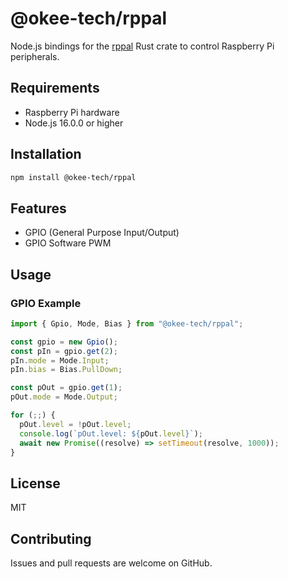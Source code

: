 # @okee-tech/rppal

Node.js bindings for the [rppal](https://github.com/golemparts/rppal) Rust crate to control Raspberry Pi peripherals.

## Requirements

- Raspberry Pi hardware
- Node.js 16.0.0 or higher

## Installation

```bash
npm install @okee-tech/rppal
```

## Features

- GPIO (General Purpose Input/Output)
- GPIO Software PWM

<!--
- PWM (Pulse Width Modulation)
- I2C (Inter-Integrated Circuit)
- SPI (Serial Peripheral Interface)
- UART (Universal Asynchronous Receiver/Transmitter) -->

## Usage

### GPIO Example

```javascript
import { Gpio, Mode, Bias } from "@okee-tech/rppal";

const gpio = new Gpio();
const pIn = gpio.get(2);
pIn.mode = Mode.Input;
pIn.bias = Bias.PullDown;

const pOut = gpio.get(1);
pOut.mode = Mode.Output;

for (;;) {
  pOut.level = !pOut.level;
  console.log(`pOut.level: ${pOut.level}`);
  await new Promise((resolve) => setTimeout(resolve, 1000));
}
```

## License

MIT

## Contributing

Issues and pull requests are welcome on GitHub.
